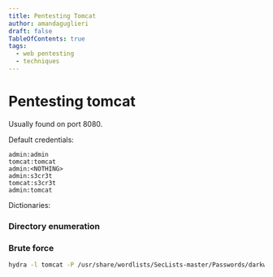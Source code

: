 ```yaml
---
title: Pentesting Tomcat 
author: amandaguglieri
draft: false
TableOfContents: true
tags:
  - web pentesting
  - techniques
---
```



# Pentesting tomcat

Usually found on port 8080.

Default credentials:

```
admin:admin
tomcat:tomcat
admin:<NOTHING>
admin:s3cr3t
tomcat:s3cr3t
admin:tomcat
```


Dictionaries:

### Directory enumeration




### Brute force

```bash
hydra -l tomcat -P /usr/share/wordlists/SecLists-master/Passwords/darkweb2017-top1000.txt -f $ip http-get /manager/html 
```


 

